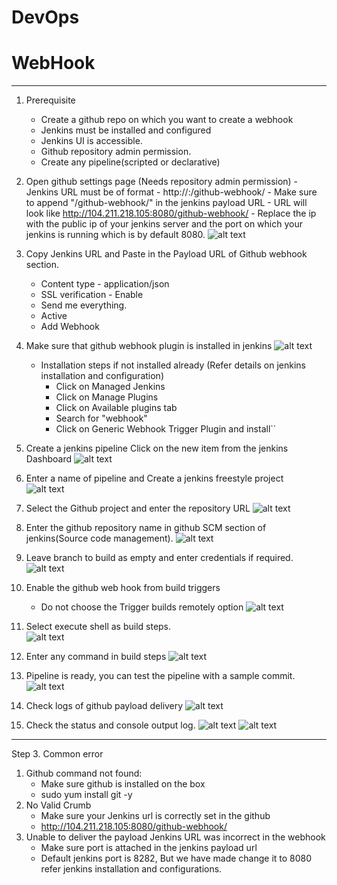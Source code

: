# DevOps
# WebHook
---------------------------------------
 1. Prerequisite
    - Create a github repo on which you want to create a webhook
    - Jenkins must be installed and configured
    - Jenkins UI is accessible.
    - Github repository admin permission.
    - Create any pipeline(scripted or declarative)
 
 2. Open github settings page (Needs repository admin permission)
        - Jenkins URL must be of format - http://<ip>:<port>/github-webhook/
        - Make sure to append "/github-webhook/" in the jenkins payload URL
        - URL will look like http://104.211.218.105:8080/github-webhook/
        - Replace the ip with the public ip of your jenkins server and the port on which your jenkins is running which is by default 8080.
        ![alt text](Github.png)
 3. Copy Jenkins URL and Paste in the Payload URL of Github webhook section.
       - Content type - application/json
       - SSL verification - Enable
       - Send me everything.
       - Active
       - Add Webhook
         
 4. Make sure that github webhook plugin is installed in jenkins
         ![alt text](hook.png)
    
    - Installation steps if not installed already (Refer details on jenkins installation and configuration)
      - Click on Managed Jenkins
      - Click on Manage Plugins
      - Click on Available plugins tab
      - Search for "webhook"
      - Click on Generic Webhook Trigger Plugin and install``
      
 5. Create a jenkins pipeline
     Click on the new item from the jenkins Dashboard
        ![alt text](../images/Manage.png)
 6.  Enter a name of pipeline and Create a jenkins freestyle project    
        ![alt text](FreeStyleProject.png)  
 7. Select the Github project and enter the repository URL
        ![alt text](WebHookJenkinsURL.png)
 8. Enter the github repository name in github SCM section of jenkins(Source code management).
        ![alt text](JenkinsGithub.png)
 9. Leave branch to build as empty and enter credentials if required.
        ![alt text](JenkinsBranchToBuild.png) 
 10. Enable the github web hook from build triggers
        - Do not choose the Trigger builds remotely option
        ![alt text](BuildTriggers.png)
 11. Select execute shell as build steps.      
        ![alt text](JenkinsBuildSteps.png) 
 12. Enter any command in build steps
        ![alt text](BuildSteps.png)
 13. Pipeline is ready, you can test the pipeline with a sample commit.       
         ![alt text](BuildPipelineReady.png)
 14. Check logs of github payload delivery
         ![alt text](PayloadDelivery.png)
 15. Check the status and console output log.
         ![alt text](BuilDStatus.png)
         ![alt text](ConsoleLog.png)      
          
---------------------------------------

Step 3. Common error 
 1. Github command not found:
    - Make sure github is installed on the box
    -  sudo yum install git -y
 2. No Valid Crumb
    - Make sure your Jenkins url is correctly set in the github
    - http://104.211.218.105:8080/github-webhook/
 3. Unable to deliver the payload Jenkins URL was incorrect in the webhook
    - Make sure port is attached in the jenkins payload url 
    - Default jenkins port is 8282, But we have made change it to 8080 refer jenkins installation and configurations.
    
